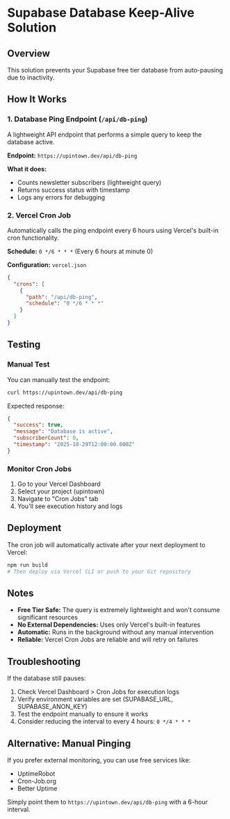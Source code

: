 # Supabase Database Keep-Alive Solution

## Overview
This solution prevents your Supabase free tier database from auto-pausing due to inactivity.

## How It Works

### 1. Database Ping Endpoint (`/api/db-ping`)
A lightweight API endpoint that performs a simple query to keep the database active.

**Endpoint:** `https://upintown.dev/api/db-ping`

**What it does:**
- Counts newsletter subscribers (lightweight query)
- Returns success status with timestamp
- Logs any errors for debugging

### 2. Vercel Cron Job
Automatically calls the ping endpoint every 6 hours using Vercel's built-in cron functionality.

**Schedule:** `0 */6 * * *` (Every 6 hours at minute 0)

**Configuration:** `vercel.json`
```json
{
  "crons": [
    {
      "path": "/api/db-ping",
      "schedule": "0 */6 * * *"
    }
  ]
}
```

## Testing

### Manual Test
You can manually test the endpoint:

```bash
curl https://upintown.dev/api/db-ping
```

Expected response:
```json
{
  "success": true,
  "message": "Database is active",
  "subscriberCount": 0,
  "timestamp": "2025-10-29T12:00:00.000Z"
}
```

### Monitor Cron Jobs
1. Go to your Vercel Dashboard
2. Select your project (upintown)
3. Navigate to "Cron Jobs" tab
4. You'll see execution history and logs

## Deployment

The cron job will automatically activate after your next deployment to Vercel:

```bash
npm run build
# Then deploy via Vercel CLI or push to your Git repository
```

## Notes

- **Free Tier Safe:** The query is extremely lightweight and won't consume significant resources
- **No External Dependencies:** Uses only Vercel's built-in features
- **Automatic:** Runs in the background without any manual intervention
- **Reliable:** Vercel Cron Jobs are reliable and will retry on failures

## Troubleshooting

If the database still pauses:
1. Check Vercel Dashboard > Cron Jobs for execution logs
2. Verify environment variables are set (SUPABASE_URL, SUPABASE_ANON_KEY)
3. Test the endpoint manually to ensure it works
4. Consider reducing the interval to every 4 hours: `0 */4 * * *`

## Alternative: Manual Pinging

If you prefer external monitoring, you can use free services like:
- UptimeRobot
- Cron-Job.org
- Better Uptime

Simply point them to `https://upintown.dev/api/db-ping` with a 6-hour interval.

